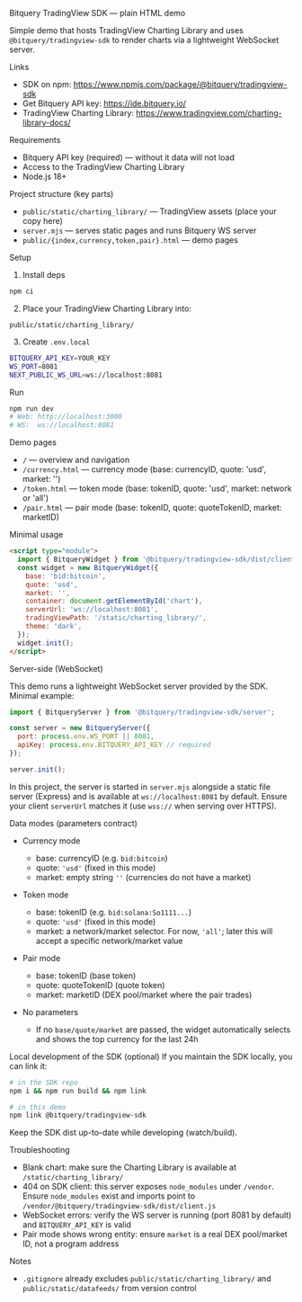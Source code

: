 Bitquery TradingView SDK — plain HTML demo

Simple demo that hosts TradingView Charting Library and uses `@bitquery/tradingview-sdk` to render charts via a lightweight WebSocket server.

Links
- SDK on npm: https://www.npmjs.com/package/@bitquery/tradingview-sdk
- Get Bitquery API key: https://ide.bitquery.io/
- TradingView Charting Library: https://www.tradingview.com/charting-library-docs/

Requirements
- Bitquery API key (required) — without it data will not load
- Access to the TradingView Charting Library
- Node.js 18+

Project structure (key parts)
- `public/static/charting_library/` — TradingView assets (place your copy here)
- `server.mjs` — serves static pages and runs Bitquery WS server
- `public/{index,currency,token,pair}.html` — demo pages

Setup
1) Install deps
```bash
npm ci
```
2) Place your TradingView Charting Library into:
```
public/static/charting_library/
```
3) Create `.env.local`
```bash
BITQUERY_API_KEY=YOUR_KEY
WS_PORT=8081
NEXT_PUBLIC_WS_URL=ws://localhost:8081
```

Run
```bash
npm run dev
# Web: http://localhost:3000
# WS:  ws://localhost:8081
```

Demo pages
- `/` — overview and navigation
- `/currency.html` — currency mode (base: currencyID, quote: 'usd', market: '')
- `/token.html` — token mode (base: tokenID, quote: 'usd', market: network or 'all')
- `/pair.html` — pair mode (base: tokenID, quote: quoteTokenID, market: marketID)

Minimal usage
```html
<script type="module">
  import { BitqueryWidget } from '@bitquery/tradingview-sdk/dist/client.js';
  const widget = new BitqueryWidget({
    base: 'bid:bitcoin',
    quote: 'usd',
    market: '',
    container: document.getElementById('chart'),
    serverUrl: 'ws://localhost:8081',
    tradingViewPath: '/static/charting_library/',
    theme: 'dark',
  });
  widget.init();
</script>
```

Server-side (WebSocket)

This demo runs a lightweight WebSocket server provided by the SDK. Minimal example:

```js
import { BitqueryServer } from '@bitquery/tradingview-sdk/server';

const server = new BitqueryServer({
  port: process.env.WS_PORT || 8081,
  apiKey: process.env.BITQUERY_API_KEY // required
});

server.init();
```

In this project, the server is started in `server.mjs` alongside a static file server (Express) and is available at `ws://localhost:8081` by default. Ensure your client `serverUrl` matches it (use `wss://` when serving over HTTPS).

Data modes (parameters contract)

- Currency mode
  - base: currencyID (e.g. `bid:bitcoin`)
  - quote: `'usd'` (fixed in this mode)
  - market: empty string `''` (currencies do not have a market)

- Token mode
  - base: tokenID (e.g. `bid:solana:So1111...`)
  - quote: `'usd'` (fixed in this mode)
  - market: a network/market selector. For now, `'all'`; later this will accept a specific network/market value

- Pair mode
  - base: tokenID (base token)
  - quote: quoteTokenID (quote token)
  - market: marketID (DEX pool/market where the pair trades)

- No parameters
  - If no `base/quote/market` are passed, the widget automatically selects and shows the top currency for the last 24h

Local development of the SDK (optional)
If you maintain the SDK locally, you can link it:
```bash
# in the SDK repo
npm i && npm run build && npm link

# in this demo
npm link @bitquery/tradingview-sdk
```
Keep the SDK dist up-to-date while developing (watch/build).

Troubleshooting
- Blank chart: make sure the Charting Library is available at `/static/charting_library/`
- 404 on SDK client: this server exposes `node_modules` under `/vendor`. Ensure `node_modules` exist and imports point to `/vendor/@bitquery/tradingview-sdk/dist/client.js`
- WebSocket errors: verify the WS server is running (port 8081 by default) and `BITQUERY_API_KEY` is valid
- Pair mode shows wrong entity: ensure `market` is a real DEX pool/market ID, not a program address

Notes
- `.gitignore` already excludes `public/static/charting_library/` and `public/static/datafeeds/` from version control
